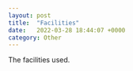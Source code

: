 ```yaml
---
layout: post
title:  "Facilities"
date:   2022-03-28 18:44:07 +0000
category: Other
---
```


The facilities used.